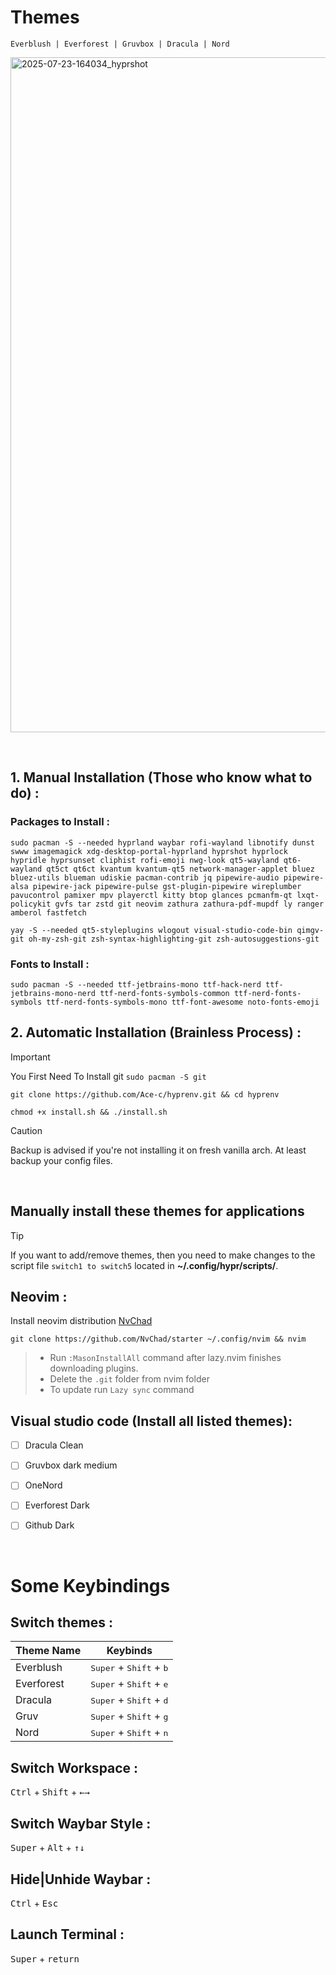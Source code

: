 
# Themes 

    Everblush | Everforest | Gruvbox | Dracula | Nord 


<img width="1920" height="1080" alt="2025-07-23-164034_hyprshot" src="https://github.com/user-attachments/assets/4665c76d-a436-428b-94b4-c8e912ac1ac0" />


&nbsp;



## 1. Manual Installation (Those who know what to do) :
### Packages to Install :
```
sudo pacman -S --needed hyprland waybar rofi-wayland libnotify dunst swww imagemagick xdg-desktop-portal-hyprland hyprshot hyprlock hypridle hyprsunset cliphist rofi-emoji nwg-look qt5-wayland qt6-wayland qt5ct qt6ct kvantum kvantum-qt5 network-manager-applet bluez bluez-utils blueman udiskie pacman-contrib jq pipewire-audio pipewire-alsa pipewire-jack pipewire-pulse gst-plugin-pipewire wireplumber pavucontrol pamixer mpv playerctl kitty btop glances pcmanfm-qt lxqt-policykit gvfs tar zstd git neovim zathura zathura-pdf-mupdf ly ranger amberol fastfetch
```
```
yay -S --needed qt5-styleplugins wlogout visual-studio-code-bin qimgv-git oh-my-zsh-git zsh-syntax-highlighting-git zsh-autosuggestions-git
```

### Fonts to Install :

    sudo pacman -S --needed ttf-jetbrains-mono ttf-hack-nerd ttf-jetbrains-mono-nerd ttf-nerd-fonts-symbols-common ttf-nerd-fonts-symbols ttf-nerd-fonts-symbols-mono ttf-font-awesome noto-fonts-emoji


## 2. Automatic Installation (Brainless Process) :

> [!important]
> You First Need To Install git `sudo pacman -S git`

```
git clone https://github.com/Ace-c/hyprenv.git && cd hyprenv
```
```
chmod +x install.sh && ./install.sh
```
> [!CAUTION]
> Backup is advised if you're not installing it on fresh vanilla arch. At least backup your config files.


&nbsp;

## Manually install these themes for applications 

> [!TIP]
> If you want to add/remove themes, then you need to make changes to the script file `switch1 to switch5` located in **~/.config/hypr/scripts/**.

## Neovim :
Install neovim distribution [NvChad](https://nvchad.com/docs/quickstart/install) 
```
git clone https://github.com/NvChad/starter ~/.config/nvim && nvim
```
> * Run `:MasonInstallAll` command after lazy.nvim finishes downloading plugins.
> * Delete the `.git` folder from nvim folder
> * To update run `Lazy sync` command

## Visual studio code (Install all listed themes):
- [ ] Dracula Clean
- [ ] Gruvbox dark medium
- [ ] OneNord
- [ ] Everforest Dark
- [ ] Github Dark


&nbsp;


# Some Keybindings 

## Switch themes :
     
|  Theme Name    |Keybinds                                              |
|----------------|------------------------------------------------------|
|Everblush       | <kbd>Super</kbd> + <kbd>Shift</kbd> + <kbd>b</kbd>   |     
|Everforest      | <kbd>Super</kbd> + <kbd>Shift</kbd> + <kbd>e</kbd>   |                     
|Dracula         | <kbd>Super</kbd> + <kbd>Shift</kbd> + <kbd>d</kbd>   |
|Gruv            | <kbd>Super</kbd> + <kbd>Shift</kbd> + <kbd>g</kbd>   |
|Nord            | <kbd>Super</kbd> + <kbd>Shift</kbd> + <kbd>n</kbd>   |


## Switch Workspace :
<kbd>Ctrl</kbd> + <kbd>Shift</kbd> + <kbd>←</kbd><kbd>→</kbd>

## Switch Waybar Style :

<kbd>Super</kbd> + <kbd>Alt</kbd> + <kbd>↑</kbd><kbd>↓</kbd>

## Hide|Unhide Waybar :

<kbd>Ctrl</kbd> + <kbd>Esc</kbd>

## Launch Terminal :

<kbd>Super</kbd> + <kbd>return</kbd>

&nbsp;
